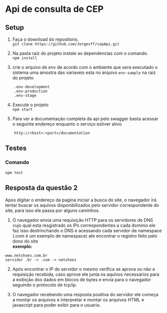 # Api de consulta de CEP

## Setup

1. Faça o download do repositorio.  
`git clone https://github.com/Jorgesff/cepApi.git`

2. Na pasta raiz do projeto instale as dependencias com o comando.  
`npm install`

3. crie o arquivo de env de acordo com o ambiente que sera executado o sistema uma amostra das variaveis esta no arquivo `env-sample` na raiz do projeto
``` 
    .env-development
    .env-production
    .env-stage
```

4. Execute o projeto  
`npm start`

5. Para ver a documentação completa da api pelo swagger basta acessar o seguinte endereço enquanto o serviço estiver ativo

```
    http://<host>:<port>/documentation
```

## Testes

### Comando
`npm test`

## Resposta da questão 2

Apos digitar o endereço da pagina iniciar a busca do site, o navegador irá tentar buscar os aquivos disponibilizados pelo servidor correspondente do site, para isso ele passa por alguns caminhos.  
  
  1. O navegador envia uma requisição HTTP para os servidores de DNS cujo qual esta resgistrado os IPs correspondentes a cada dominio ele faz isso destrinchando o DNS e acessando cada servidor de namespace (.com é um exemplo de namespace) ate encontrar o registro feito pelo dono do site  
  <b>exemplo:</b>  
```
www.netshoes.com.br  
servidor .br -> .com -> netshoes  
```
 2. Após encontrar o IP do servidor o mesmo verifica se aprova ou não a requisição recebida, caso aprove ele junta os aquivos necessarios para a exibição dos dados em blocos de bytes e envia para o navegador seguindo o protocolo de tcp/ip.

 3. O navegador recebendo uma resposta positiva do servidor ele começa a montar os arquivos e interpretar e montar os arquivos HTML e javascript para poder exibir para o usuario.

